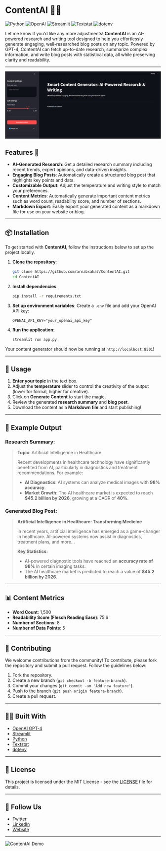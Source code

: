 # ContentAI 🤖✨

![Python](https://img.shields.io/badge/Python-3.9%2B-blue?style=for-the-badge&logo=python&logoColor=yellow&color=blue)
![OpenAI](https://img.shields.io/badge/OpenAI-GPT--4-25A3D1?style=for-the-badge&logo=openai&logoColor=white&color=25A3D1)
![Streamlit](https://img.shields.io/badge/Streamlit-1.0%2B-FB7C00?style=for-the-badge&logo=streamlit&logoColor=red&color=FB7C00)
![Textstat](https://img.shields.io/badge/Textstat-v0.7.1-39A2A4?style=for-the-badge&logo=python&logoColor=sagegreen&color=39A2A4)
![dotenv](https://img.shields.io/badge/dotenv-0.19.0-FFDB58?style=for-the-badge&logo=python&logoColor=blue&color=blue)

Let me know if you'd like any more adjustments!
**ContentAI** is an AI-powered research and writing tool designed to help you effortlessly generate engaging, well-researched blog posts on any topic. Powered by GPT-4, ContentAI can fetch up-to-date research, summarize complex information, and write blog posts with statistical data, all while preserving clarity and readability.

---
![Image](image.png)



## Features 🌟
- **AI-Generated Research**: Get a detailed research summary including recent trends, expert opinions, and data-driven insights.
- **Engaging Blog Posts**: Automatically create a structured blog post that highlights key points and data.
- **Customizable Output**: Adjust the temperature and writing style to match your preferences.
- **Content Metrics**: Automatically generate important content metrics such as word count, readability score, and number of sections.
- **Markdown Export**: Easily export your generated content as a markdown file for use on your website or blog.

---

## 📦 Installation

To get started with **ContentAI**, follow the instructions below to set up the project locally.

1. **Clone the repository**:
   ```bash
   git clone https://github.com/arnabsaha7/ContentAI.git
   cd ContentAI
   ```

2. **Install dependencies**:
   ```bash
   pip install -r requirements.txt
   ```

3. **Set up environment variables**:
   Create a `.env` file and add your OpenAI API key:
   ```env
   OPENAI_API_KEY="your_openai_api_key"
   ```

4. **Run the application**:
   ```bash
   streamlit run app.py
   ```

Your content generator should now be running at `http://localhost:8501`!

---

## 🔧 Usage

1. **Enter your topic** in the text box.
2. Adjust the **temperature** slider to control the creativity of the output (lower for formal, higher for creative).
3. Click on **Generate Content** to start the magic.
4. Review the generated **research summary** and **blog post**.
5. Download the content as a **Markdown file** and start publishing!

---

## 📝 Example Output

### Research Summary:

> **Topic**: Artificial Intelligence in Healthcare
>
> Recent developments in healthcare technology have significantly benefited from AI, particularly in diagnostics and treatment recommendations. For example:
>
> - **AI Diagnostics**: AI systems can analyze medical images with **98% accuracy**.
> - **Market Growth**: The AI healthcare market is expected to reach **$45.2 billion by 2026**, growing at a CAGR of **40%**.

### Generated Blog Post:

> **Artificial Intelligence in Healthcare: Transforming Medicine**
>
> In recent years, artificial intelligence has emerged as a game-changer in healthcare. AI-powered systems now assist in diagnostics, treatment plans, and more...
>
> **Key Statistics:**
> - AI-powered diagnostic tools have reached an **accuracy rate of 98%** in certain imaging tasks.
> - The AI healthcare market is predicted to reach a value of **$45.2 billion by 2026**.

---

## 📊 Content Metrics

- **Word Count**: 1,500
- **Readability Score (Flesch Reading Ease)**: 75.6
- **Number of Sections**: 8
- **Number of Data Points**: 5

---

## 🚀 Contributing

We welcome contributions from the community! To contribute, please fork the repository and submit a pull request. Follow the guidelines below:

1. Fork the repository.
2. Create a new branch (`git checkout -b feature-branch`).
3. Commit your changes (`git commit -am 'Add new feature'`).
4. Push to the branch (`git push origin feature-branch`).
5. Create a pull request.

---

## 🧑‍💻 Built With

- [OpenAI GPT-4](https://openai.com/)
- [Streamlit](https://streamlit.io/)
- [Python](https://www.python.org/)
- [Textstat](https://github.com/shivam5992/textstat)
- [dotenv](https://pypi.org/project/python-dotenv/)

---

## 📝 License

This project is licensed under the MIT License - see the [LICENSE](LICENSE) file for details.

---

## 📱 Follow Us

- [Twitter](https://twitter.com/yourusername)
- [LinkedIn](https://linkedin.com/in/yourusername)
- [Website](https://yourwebsite.com)

---

![ContentAI Demo](https://media.giphy.com/media/4Zo41lhzKt6iZ8xFZI/giphy.gif)
```

